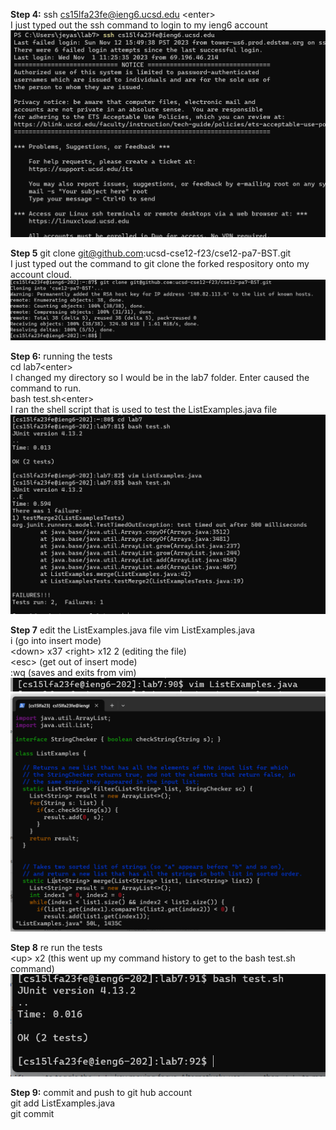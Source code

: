 **Step 4:** ssh cs15lfa23fe@ieng6.ucsd.edu \<enter> <br>
I just typed out the ssh command to login to my ieng6 account <br>
![Image](Lab7_S4.png)<br>

**Step 5** git clone git@github.com:ucsd-cse12-f23/cse12-pa7-BST.git<enter> <br>
I just typed out the command to git clone the forked respository onto my account cloud. <br>
![Image](Lab7_S5.png)<br>

**Step 6:** running the tests<br>
cd lab7\<enter> <br>
I changed my directory so I would be in the lab7 folder. Enter caused the command to run. <br>
bash test.sh\<enter> <br>
I ran the shell script that is used to test the ListExamples.java file <br>
![Image](Lab7_S6.png)<br>

**Step 7** edit the ListExamples.java file 
vim ListExamples.java<enter> <br>
i (go into insert mode) <br>
\<down> x37 \<right> x12 <backspace> 2 (editing the file)<br>
\<esc> (get out of insert mode)<br>
:wq (saves and exits from vim) <br>
![Image](Lab7_S7_P1.png)
![Image](Lab7_S7_P2.png)

**Step 8** re run the tests <br>
\<up> x2 (this went up my command history to get to the bash test.sh command) <br>
![Image](Lab7_S8.png)

**Step 9:** commit and push to git hub account <br>
git add ListExamples.java <br>
git commit <br>


